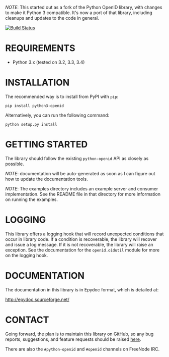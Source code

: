*NOTE*: This started out as a fork of the Python OpenID library, with changes
to make it Python 3 compatible. It's now a port of that library, including
cleanups and updates to the code in general.

[![Build Status](https://travis-ci.org/necaris/python3-openid.svg?branch=master)](https://travis-ci.org/necaris/python3-openid)

# REQUIREMENTS

 - Python 3.x (tested on 3.2, 3.3, 3.4)

# INSTALLATION

The recommended way is to install from PyPI with `pip`:

    pip install python3-openid

Alternatively, you can run the following command:

    python setup.py install


# GETTING STARTED

The library should follow the existing `python-openid` API as closely as possible.

*NOTE*: documentation will be auto-generated as soon as I can figure out how to update the documentation tools.

*NOTE*: The examples directory includes an example server and consumer
implementation.  See the README file in that directory for more
information on running the examples.

# LOGGING

This library offers a logging hook that will record unexpected
conditions that occur in library code. If a condition is recoverable,
the library will recover and issue a log message. If it is not
recoverable, the library will raise an exception. See the
documentation for the `openid.oidutil` module for more on the logging
hook.

# DOCUMENTATION

The documentation in this library is in Epydoc format, which is
detailed at:

  http://epydoc.sourceforge.net/

# CONTACT

Going forward, the plan is to maintain this library on GitHub, so any bug
reports, suggestions, and feature requests should be raised [here](issues).

There are also the `#python-openid` and `#openid` channels on FreeNode IRC.
